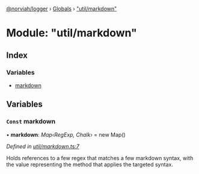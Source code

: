[@norviah/logger](../README.md) › [Globals](../globals.md) › ["util/markdown"](_util_markdown_.md)

# Module: "util/markdown"

## Index

### Variables

* [markdown](_util_markdown_.md#const-markdown)

## Variables

### `Const` markdown

• **markdown**: *Map‹RegExp, Chalk›* = new Map()

*Defined in [util/markdown.ts:7](https://github.com/norviah/logger/blob/4552f79/src/util/markdown.ts#L7)*

Holds references to a few regex that matches a few markdown syntax, with the
value representing the method that applies the targeted syntax.

